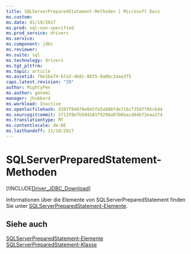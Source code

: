 ```yaml
---
title: SQLServerPreparedStatement-Methoden | Microsoft Docs
ms.custom: 
ms.date: 01/19/2017
ms.prod: sql-non-specified
ms.prod_service: drivers
ms.service: 
ms.component: jdbc
ms.reviewer: 
ms.suite: sql
ms.technology: drivers
ms.tgt_pltfrm: 
ms.topic: article
ms.assetid: f0e1be74-b7a3-4b81-8835-0a8bc3aaa3f5
caps.latest.revision: "29"
author: MightyPen
ms.author: genemi
manager: jhubbard
ms.workload: Inactive
ms.openlocfilehash: d387f84979e045fa5a988fde716cf3597f86cb44
ms.sourcegitcommit: 2713f8e7b504101f9298a0706bacd84bf2eaa174
ms.translationtype: MT
ms.contentlocale: de-DE
ms.lasthandoff: 11/18/2017
---
```

# <a name="sqlserverpreparedstatement-methods"></a>SQLServerPreparedStatement-Methoden
[!INCLUDE[Driver_JDBC_Download](../../../includes/driver_jdbc_download.md)]

  Informationen über die Elemente von SQLServerPreparedStatement finden Sie unter [SQLServerPreparedStatement-Elemente](../../../connect/jdbc/reference/sqlserverpreparedstatement-members.md).  
  
## <a name="see-also"></a>Siehe auch  
 [SQLServerPreparedStatement-Elemente](../../../connect/jdbc/reference/sqlserverpreparedstatement-members.md)   
 [SQLServerPreparedStatement-Klasse](../../../connect/jdbc/reference/sqlserverpreparedstatement-class.md)  
  
  
